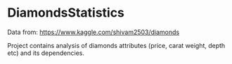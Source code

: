 # DiamondsStatistics

Data from: https://www.kaggle.com/shivam2503/diamonds

Project contains analysis of diamonds attributes (price, carat weight, depth etc) and its dependencies. 
